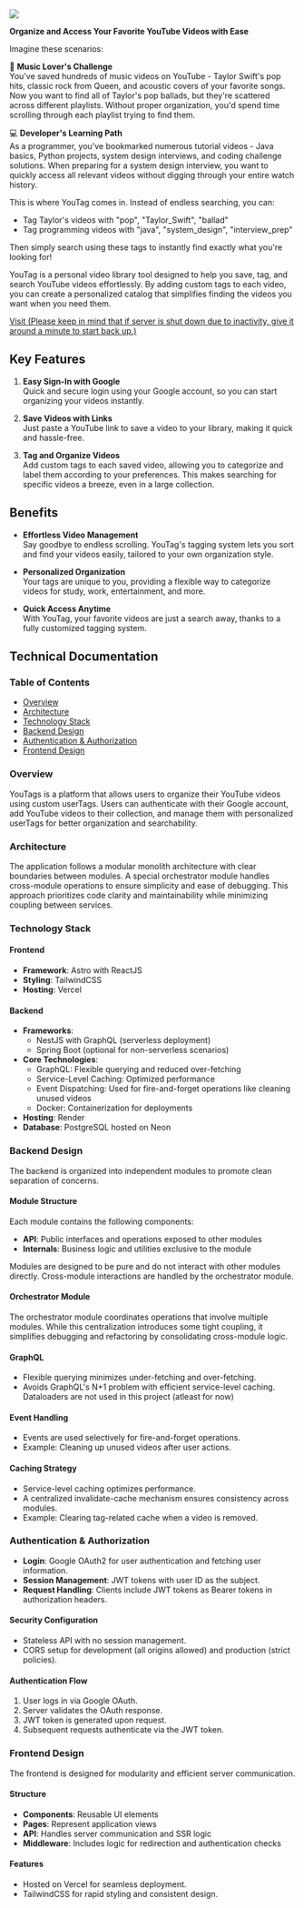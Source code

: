 <img src="assets/youtag_logo-no-bg.ico">

**Organize and Access Your Favorite YouTube Videos with Ease**

Imagine these scenarios:

🎵 **Music Lover's Challenge**  
You've saved hundreds of music videos on YouTube - Taylor Swift's pop hits, classic rock from Queen, and acoustic covers of your favorite songs. Now you want to find all of Taylor's pop ballads, but they're scattered across different playlists. Without proper organization, you'd spend time scrolling through each playlist trying to find them.

💻 **Developer's Learning Path**  
As a programmer, you've bookmarked numerous tutorial videos - Java basics, Python projects, system design interviews, and coding challenge solutions. When preparing for a system design interview, you want to quickly access all relevant videos without digging through your entire watch history.

This is where YouTag comes in. Instead of endless searching, you can:
- Tag Taylor's videos with "pop", "Taylor_Swift", "ballad"
- Tag programming videos with "java", "system_design", "interview_prep"

Then simply search using these tags to instantly find exactly what you're looking for!

YouTag is a personal video library tool designed to help you save, tag, and search YouTube videos effortlessly. By adding custom tags to each video, you can create a personalized catalog that simplifies finding the videos you want when you need them.

<a href="https://you-tag.vercel.app/">
Visit (Please keep in mind that if server is shut down due to inactivity, give it around a minute to start back up.)
</a>

## Key Features

1. **Easy Sign-In with Google**  
   Quick and secure login using your Google account, so you can start organizing your videos instantly.

2. **Save Videos with Links**  
   Just paste a YouTube link to save a video to your library, making it quick and hassle-free.

3. **Tag and Organize Videos**  
   Add custom tags to each saved video, allowing you to categorize and label them according to your preferences. This makes searching for specific videos a breeze, even in a large collection.

## Benefits

- **Effortless Video Management**  
  Say goodbye to endless scrolling. YouTag's tagging system lets you sort and find your videos easily, tailored to your own organization style.

- **Personalized Organization**  
  Your tags are unique to you, providing a flexible way to categorize videos for study, work, entertainment, and more.

- **Quick Access Anytime**  
  With YouTag, your favorite videos are just a search away, thanks to a fully customized tagging system.


## Technical Documentation

### Table of Contents
- [Overview](#overview)
- [Architecture](#architecture)
- [Technology Stack](#technology-stack)
- [Backend Design](#backend-design)
- [Authentication & Authorization](#authentication--authorization)
- [Frontend Design](#frontend-design)

### Overview
YouTags is a platform that allows users to organize their YouTube videos using custom userTags. Users can authenticate with their Google account, add YouTube videos to their collection, and manage them with personalized userTags for better organization and searchability.

### Architecture
The application follows a modular monolith architecture with clear boundaries between modules. A special orchestrator module handles cross-module operations to ensure simplicity and ease of debugging. This approach prioritizes code clarity and maintainability while minimizing coupling between services.

### Technology Stack
#### Frontend
- **Framework**: Astro with ReactJS
- **Styling**: TailwindCSS
- **Hosting**: Vercel

#### Backend
- **Frameworks**:
   - NestJS with GraphQL (serverless deployment)
   - Spring Boot (optional for non-serverless scenarios)
- **Core Technologies**:
   - GraphQL: Flexible querying and reduced over-fetching
   - Service-Level Caching: Optimized performance
   - Event Dispatching: Used for fire-and-forget operations like cleaning unused videos
   - Docker: Containerization for deployments
- **Hosting**: Render
- **Database**: PostgreSQL hosted on Neon

### Backend Design
The backend is organized into independent modules to promote clean separation of concerns.

#### Module Structure
Each module contains the following components:
- **API**: Public interfaces and operations exposed to other modules
- **Internals**: Business logic and utilities exclusive to the module

Modules are designed to be pure and do not interact with other modules directly. Cross-module interactions are handled by the orchestrator module.

#### Orchestrator Module
The orchestrator module coordinates operations that involve multiple modules. While this centralization introduces some tight coupling, it simplifies debugging and refactoring by consolidating cross-module logic.

#### GraphQL
- Flexible querying minimizes under-fetching and over-fetching.
- Avoids GraphQL's N+1 problem with efficient service-level caching. Dataloaders are not used in this project (atleast for now)

#### Event Handling
- Events are used selectively for fire-and-forget operations.
- Example: Cleaning up unused videos after user actions.

#### Caching Strategy
- Service-level caching optimizes performance.
- A centralized invalidate-cache mechanism ensures consistency across modules.
- Example: Clearing tag-related cache when a video is removed.

### Authentication & Authorization
- **Login**: Google OAuth2 for user authentication and fetching user information.
- **Session Management**: JWT tokens with user ID as the subject.
- **Request Handling**: Clients include JWT tokens as Bearer tokens in authorization headers.

#### Security Configuration
- Stateless API with no session management.
- CORS setup for development (all origins allowed) and production (strict policies).

#### Authentication Flow
1. User logs in via Google OAuth.
2. Server validates the OAuth response.
3. JWT token is generated upon request.
4. Subsequent requests authenticate via the JWT token.

### Frontend Design
The frontend is designed for modularity and efficient server communication.

#### Structure
- **Components**: Reusable UI elements
- **Pages**: Represent application views
- **API**: Handles server communication and SSR logic
- **Middleware**: Includes logic for redirection and authentication checks

#### Features
- Hosted on Vercel for seamless deployment.
- TailwindCSS for rapid styling and consistent design.


